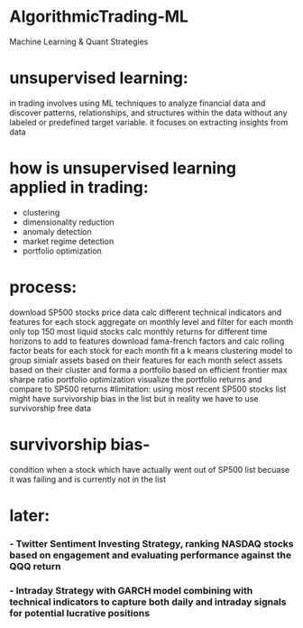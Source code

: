 # AlgorithmicTrading-ML
Machine Learning &amp; Quant Strategies 

# unsupervised learning: 
in trading involves using ML techniques to analyze financial data and discover patterns, relationships, and structures within the data without any labeled or predefined target variable. it focuses on extracting insights from data

# how is unsupervised learning applied in trading:
- clustering
- dimensionality reduction
- anomaly detection
- market regime detection
- portfolio optimization

# process:
download SP500 stocks price data
calc different technical indicators and features for each stock
aggregate on monthly level and filter for each month only top 150 most liquid stocks
calc monthly returns for different time horizons to add to features
download fama-french factors and calc rolling factor beats for each stock
for each month fit a k means clustering model to group simialr assets based on their features
for each month select assets based on their cluster and forma a portfolio based on efficient frontier max sharpe ratio portfolio optimization
visualize the portfolio returns and compare to SP500 returns
#limitation: using most recent SP500 stocks list might have survivorship bias in the list but in reality we have to use survivorship free data

# survivorship bias-
condition when a stock which have actually went out of SP500 list becuase it was failing and is currently not in the list

# later:

### - Twitter Sentiment Investing Strategy, ranking NASDAQ stocks based on engagement and evaluating performance against the QQQ return
### - Intraday Strategy with GARCH model combining with technical indicators to capture both daily and intraday signals for potential lucrative positions
